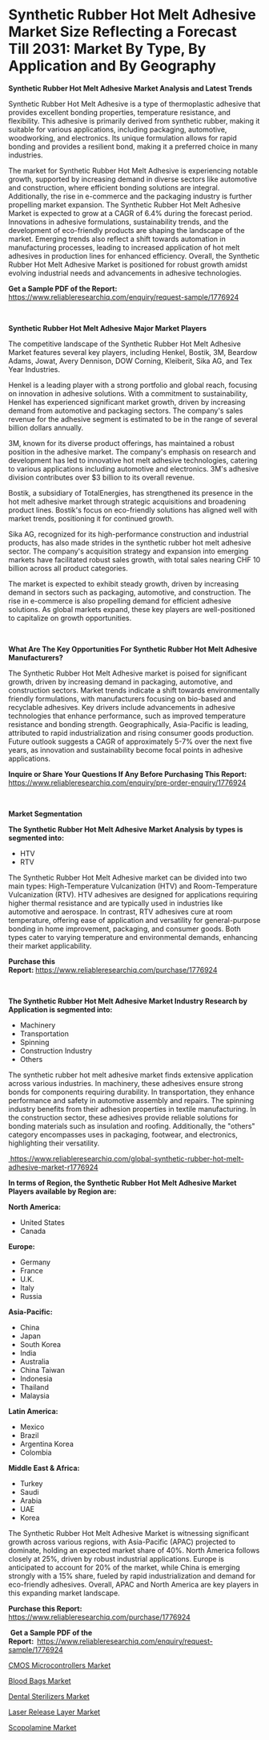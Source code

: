 <p><h1>Synthetic Rubber Hot Melt Adhesive Market Size Reflecting a Forecast Till 2031: Market By Type, By Application and By Geography</h1></p><p><strong>Synthetic Rubber Hot Melt Adhesive Market Analysis and Latest Trends</strong></p>
<p><p>Synthetic Rubber Hot Melt Adhesive is a type of thermoplastic adhesive that provides excellent bonding properties, temperature resistance, and flexibility. This adhesive is primarily derived from synthetic rubber, making it suitable for various applications, including packaging, automotive, woodworking, and electronics. Its unique formulation allows for rapid bonding and provides a resilient bond, making it a preferred choice in many industries.</p><p>The market for Synthetic Rubber Hot Melt Adhesive is experiencing notable growth, supported by increasing demand in diverse sectors like automotive and construction, where efficient bonding solutions are integral. Additionally, the rise in e-commerce and the packaging industry is further propelling market expansion. The Synthetic Rubber Hot Melt Adhesive Market is expected to grow at a CAGR of 6.4% during the forecast period. Innovations in adhesive formulations, sustainability trends, and the development of eco-friendly products are shaping the landscape of the market. Emerging trends also reflect a shift towards automation in manufacturing processes, leading to increased application of hot melt adhesives in production lines for enhanced efficiency. Overall, the Synthetic Rubber Hot Melt Adhesive Market is positioned for robust growth amidst evolving industrial needs and advancements in adhesive technologies.</p></p>
<p><strong>Get a Sample PDF of the Report:&nbsp;</strong> <a href="https://www.reliableresearchiq.com/enquiry/request-sample/1776924?utm_campaign=1117&utm_medium=2&utm_source=Github&utm_content=ia&utm_term=20122024&utm_id=synthetic-rubber-hot-melt-adhesive">https://www.reliableresearchiq.com/enquiry/request-sample/1776924</a></p>
<p>&nbsp;</p>
<p><strong>Synthetic Rubber Hot Melt Adhesive Major Market Players</strong></p>
<p><p>The competitive landscape of the Synthetic Rubber Hot Melt Adhesive Market features several key players, including Henkel, Bostik, 3M, Beardow Adams, Jowat, Avery Dennison, DOW Corning, Kleiberit, Sika AG, and Tex Year Industries.</p><p>Henkel is a leading player with a strong portfolio and global reach, focusing on innovation in adhesive solutions. With a commitment to sustainability, Henkel has experienced significant market growth, driven by increasing demand from automotive and packaging sectors. The company's sales revenue for the adhesive segment is estimated to be in the range of several billion dollars annually.</p><p>3M, known for its diverse product offerings, has maintained a robust position in the adhesive market. The company's emphasis on research and development has led to innovative hot melt adhesive technologies, catering to various applications including automotive and electronics. 3M's adhesive division contributes over $3 billion to its overall revenue.</p><p>Bostik, a subsidiary of TotalEnergies, has strengthened its presence in the hot melt adhesive market through strategic acquisitions and broadening product lines. Bostik's focus on eco-friendly solutions has aligned well with market trends, positioning it for continued growth.</p><p>Sika AG, recognized for its high-performance construction and industrial products, has also made strides in the synthetic rubber hot melt adhesive sector. The company's acquisition strategy and expansion into emerging markets have facilitated robust sales growth, with total sales nearing CHF 10 billion across all product categories.</p><p>The market is expected to exhibit steady growth, driven by increasing demand in sectors such as packaging, automotive, and construction. The rise in e-commerce is also propelling demand for efficient adhesive solutions. As global markets expand, these key players are well-positioned to capitalize on growth opportunities.</p></p>
<p>&nbsp;</p>
<p><strong>What Are The Key Opportunities For Synthetic Rubber Hot Melt Adhesive Manufacturers?</strong></p>
<p><p>The Synthetic Rubber Hot Melt Adhesive market is poised for significant growth, driven by increasing demand in packaging, automotive, and construction sectors. Market trends indicate a shift towards environmentally friendly formulations, with manufacturers focusing on bio-based and recyclable adhesives. Key drivers include advancements in adhesive technologies that enhance performance, such as improved temperature resistance and bonding strength. Geographically, Asia-Pacific is leading, attributed to rapid industrialization and rising consumer goods production. Future outlook suggests a CAGR of approximately 5-7% over the next five years, as innovation and sustainability become focal points in adhesive applications.</p></p>
<p><strong>Inquire or Share Your Questions If Any Before Purchasing This Report:</strong> <a href="https://www.reliableresearchiq.com/enquiry/pre-order-enquiry/1776924?utm_campaign=1117&utm_medium=2&utm_source=Github&utm_content=ia&utm_term=20122024&utm_id=synthetic-rubber-hot-melt-adhesive">https://www.reliableresearchiq.com/enquiry/pre-order-enquiry/1776924</a></p>
<p>&nbsp;</p>
<p><strong>Market Segmentation</strong></p>
<p><strong>The Synthetic Rubber Hot Melt Adhesive Market Analysis by types is segmented into:</strong></p>
<p><ul><li>HTV</li><li>RTV</li></ul></p>
<p><p>The Synthetic Rubber Hot Melt Adhesive market can be divided into two main types: High-Temperature Vulcanization (HTV) and Room-Temperature Vulcanization (RTV). HTV adhesives are designed for applications requiring higher thermal resistance and are typically used in industries like automotive and aerospace. In contrast, RTV adhesives cure at room temperature, offering ease of application and versatility for general-purpose bonding in home improvement, packaging, and consumer goods. Both types cater to varying temperature and environmental demands, enhancing their market applicability.</p></p>
<p><strong>Purchase this Report:&nbsp;</strong><a href="https://www.reliableresearchiq.com/purchase/1776924?utm_campaign=1117&utm_medium=2&utm_source=Github&utm_content=ia&utm_term=20122024&utm_id=synthetic-rubber-hot-melt-adhesive">https://www.reliableresearchiq.com/purchase/1776924</a></p>
<p>&nbsp;</p>
<p><strong>The Synthetic Rubber Hot Melt Adhesive Market Industry Research by Application is segmented into:</strong></p>
<p><ul><li>Machinery</li><li>Transportation</li><li>Spinning</li><li>Construction Industry</li><li>Others</li></ul></p>
<p><p>The synthetic rubber hot melt adhesive market finds extensive application across various industries. In machinery, these adhesives ensure strong bonds for components requiring durability. In transportation, they enhance performance and safety in automotive assembly and repairs. The spinning industry benefits from their adhesion properties in textile manufacturing. In the construction sector, these adhesives provide reliable solutions for bonding materials such as insulation and roofing. Additionally, the "others" category encompasses uses in packaging, footwear, and electronics, highlighting their versatility.</p></p>
<p><a href="https://www.reliableresearchiq.com/global-synthetic-rubber-hot-melt-adhesive-market-r1776924?utm_campaign=1117&utm_medium=2&utm_source=Github&utm_content=ia&utm_term=20122024&utm_id=synthetic-rubber-hot-melt-adhesive">&nbsp;https://www.reliableresearchiq.com/global-synthetic-rubber-hot-melt-adhesive-market-r1776924</a></p>
<p><strong>In terms of Region, the Synthetic Rubber Hot Melt Adhesive Market Players available by Region are:</strong></p>
<p>
    <p> <strong> North America: </strong>
        <ul>
            <li>United States</li>
            <li>Canada</li>
        </ul>
        </p> 
    <p> <strong> Europe: </strong>
        <ul>
            <li>Germany</li>
            <li>France</li>
            <li>U.K.</li>
            <li>Italy</li>
            <li>Russia</li>
        </ul>
        </p> 
    <p> <strong> Asia-Pacific: </strong>
        <ul>
            <li>China</li>
            <li>Japan</li>
            <li>South Korea</li>
            <li>India</li>
            <li>Australia</li>
            <li>China Taiwan</li>
            <li>Indonesia</li>
            <li>Thailand</li>
            <li>Malaysia</li>
        </ul>
        </p> 
    <p> <strong> Latin America: </strong>
        <ul>
            <li>Mexico</li>
            <li>Brazil</li>
            <li>Argentina Korea</li>
            <li>Colombia</li>
        </ul>
        </p> 
    <p> <strong> Middle East & Africa: </strong>
        <ul>
            <li>Turkey</li>
            <li>Saudi</li>
            <li>Arabia</li>
            <li>UAE</li>
            <li>Korea</li>
        </ul>
    </p>
    </p>
<p><p>The Synthetic Rubber Hot Melt Adhesive Market is witnessing significant growth across various regions, with Asia-Pacific (APAC) projected to dominate, holding an expected market share of 40%. North America follows closely at 25%, driven by robust industrial applications. Europe is anticipated to account for 20% of the market, while China is emerging strongly with a 15% share, fueled by rapid industrialization and demand for eco-friendly adhesives. Overall, APAC and North America are key players in this expanding market landscape.</p></p>
<p><strong>Purchase this Report: </strong><a href="https://www.reliableresearchiq.com/purchase/1776924?utm_campaign=1117&utm_medium=2&utm_source=Github&utm_content=ia&utm_term=20122024&utm_id=synthetic-rubber-hot-melt-adhesive">https://www.reliableresearchiq.com/purchase/1776924</a></p>
<p>&nbsp;<strong>Get a Sample PDF of the Report:&nbsp;&nbsp;</strong><a href="https://www.reliableresearchiq.com/enquiry/request-sample/1776924?utm_campaign=1117&utm_medium=2&utm_source=Github&utm_content=ia&utm_term=20122024&utm_id=synthetic-rubber-hot-melt-adhesive">https://www.reliableresearchiq.com/enquiry/request-sample/1776924</a></p>
<p><strong></strong></p>
<p><p><a href="https://github.com/lehumiston1971679/Market-Research-Report-List-1/blob/main/cmos-microcontrollers-market.md?utm_campaign=1117&utm_medium=2&utm_source=Github&utm_content=ia&utm_term=20122024&utm_id=synthetic-rubber-hot-melt-adhesive">CMOS Microcontrollers Market</a></p><p><a href="https://www.linkedin.com/pulse/global-blood-bags-market-analysis-report-encompassing-details-xzuoe?utm_campaign=1117&utm_medium=2&utm_source=Github&utm_content=ia&utm_term=20122024&utm_id=synthetic-rubber-hot-melt-adhesive">Blood Bags Market</a></p><p><a href="https://www.linkedin.com/pulse/dental-sterilizers-market-dynamics-future-growth-prediction-mcype?utm_campaign=1117&utm_medium=2&utm_source=Github&utm_content=ia&utm_term=20122024&utm_id=synthetic-rubber-hot-melt-adhesive">Dental Sterilizers Market</a></p><p><a href="https://github.com/finselli958/Market-Research-Report-List-1/blob/main/laser-release-layer-market.md?utm_campaign=1117&utm_medium=2&utm_source=Github&utm_content=ia&utm_term=20122024&utm_id=synthetic-rubber-hot-melt-adhesive">Laser Release Layer Market</a></p><p><a href="https://www.linkedin.com/pulse/latest-market-analysis-shows-scopolamine-poised-grow-32vie?utm_campaign=1117&utm_medium=2&utm_source=Github&utm_content=ia&utm_term=20122024&utm_id=synthetic-rubber-hot-melt-adhesive">Scopolamine Market</a></p></p>